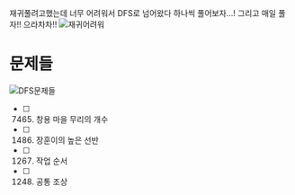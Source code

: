 재귀풀려고했는데 너무 어려워서 DFS로 넘어왔다
하나씩 풀어보자...!
그리고 매일 풀자!! 으라차차!!
![재귀어려워](/재귀어려워.png)

# 문제들
![DFS문제들](./DFS문제들.png)
- [ ] 7465. 창용 마을 무리의 개수	
- [ ] 1486. 장훈이의 높은 선반	
- [ ] 1267. 작업 순서
- [ ] 1248. 공통 조상